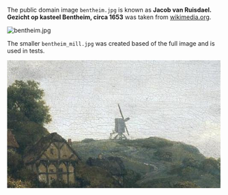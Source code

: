 The public domain image `bentheim.jpg` is known as __Jacob van Ruisdael. Gezicht op kasteel Bentheim, circa 1653__ was taken from [wikimedia.org](https://commons.wikimedia.org/wiki/File:Il_castello_di_Bentheim_(Jacob_Van_Ruisdael).jpg).

![bentheim.jpg](bentheim.jpg)

The smaller `bentheim_mill.jpg` was created based of the full image and is used in tests.

![bentheim.jpg](bentheim_mill.jpg)